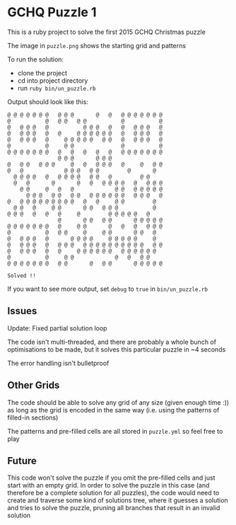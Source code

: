 # GCHQ Puzzle 1

This is a ruby project to solve the first 2015 GCHQ Christmas puzzle

The image in `puzzle.png` shows the starting grid and patterns

To run the solution:
 * clone the project
 * cd into project directory
 * run `ruby bin/un_puzzle.rb`

Output should look like this:

```
@ @ @ @ @ @ @   @ @ @       @   @   @ @ @ @ @ @ @ 
@           @   @ @   @ @           @           @ 
@   @ @ @   @           @ @ @   @   @   @ @ @   @ 
@   @ @ @   @   @     @ @ @ @ @ @   @   @ @ @   @ 
@   @ @ @   @     @ @ @ @ @   @ @   @   @ @ @   @ 
@           @     @ @               @           @ 
@ @ @ @ @ @ @   @   @   @   @   @   @ @ @ @ @ @ @ 
                @ @ @       @ @ @                 
@   @ @   @ @ @     @   @   @ @ @   @     @   @ @ 
@   @             @ @ @   @ @         @       @   
  @ @ @ @   @   @ @ @ @   @ @   @         @ @     
  @   @       @       @   @   @ @ @ @   @   @ @ @ 
    @ @     @   @   @             @ @   @ @ @ @ @ 
      @ @ @   @ @   @ @   @ @ @ @ @ @   @ @ @   @ 
@   @ @ @ @ @ @ @ @ @   @   @     @ @         @   
  @ @   @     @ @       @ @   @ @ @           @   
@ @ @   @   @   @     @         @ @ @ @ @   @     
                @       @ @   @ @       @ @ @ @ @ 
@ @ @ @ @ @ @   @     @ @       @   @   @   @ @ @ 
@           @   @ @     @     @ @       @ @   @   
@   @ @ @   @       @ @ @ @     @ @ @ @ @     @   
@   @ @ @   @   @ @ @   @ @ @ @ @ @ @ @ @ @   @ @ 
@   @ @ @   @   @     @ @ @ @ @ @   @ @ @ @ @ @   
@           @     @ @             @   @   @ @     
@ @ @ @ @ @ @   @ @       @   @ @       @ @ @ @ @ 

Solved !!
```

If you want to see more output, set `debug` to `true` in `bin/un_puzzle.rb`

## Issues

Update: Fixed partial solution loop

The code isn't multi-threaded, and there are probably a whole bunch of optimisations to be made, but it solves this particular puzzle in ~4 seconds

The error handling isn't bulletproof 

## Other Grids

The code should be able to solve any grid of any size (given enough time :)) as long as the grid is encoded in the same way (i.e. using the patterns of filled-in sections)

The patterns and pre-filled cells are all stored in `puzzle.yml` so feel free to play

## Future

This code won't solve the puzzle if you omit the pre-filled cells and just start with an empty grid. In order to solve the puzzle in this case (and therefore be a complete solution for all puzzles), the code would need to create and traverse some kind of solutions tree, where it guesses a solution and tries to solve the puzzle, pruning all branches that result in an invalid solution
